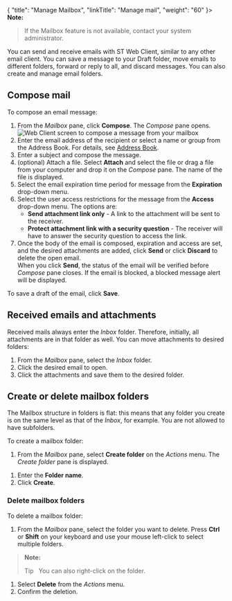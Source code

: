 {
    "title": "Manage Mailbox",
    "linkTitle": "Manage mail",
    "weight": "60"
}> **Note:**
>
> If the Mailbox feature is not available, contact your system administrator.

You can send and receive emails with ST Web Client, similar to any other email client. You can save a message to your Draft folder, move emails to different folders, forward or reply to all, and discard messages. You can also create and manage email folders.

## Compose mail

To compose an email message:

1.  From the *Mailbox* pane, click **Compose**. The *Compose* pane opens.  
    <img src="/Images/SecureTransport/WC_Mailbox_compose.png" class="maxWidth" alt="Web Client screen to compose a message from your mailbox" />
2.  Enter the email address of the recipient or select a name or group from the Address Book. For details, see [Address Book](../02-manage_files_and_folders/021-address_book).
3.  Enter a subject and compose the message.
4.  (optional) Attach a file. Select **Attach** and select the file or drag a file from your computer and drop it on the *Compose* pane. The name of the file is displayed.
5.  Select the email expiration time period for message from the **Expiration** drop-down menu.
6.  Select the user access restrictions for the message from the **Access** drop-down menu. The options are:
    -   **Send attachment link only** - A link to the attachment will be sent to the receiver.
    -   **Protect attachment link with a security question** - The receiver will have to answer the security question to access the link.
7.  Once the body of the email is composed, expiration and access are set, and the desired attachments are added, click **Send** or click **Discard** to delete the open email.  
    When you click **Send**, the status of the email will be verified before *Compose* pane closes. If the email is blocked, a blocked message alert will be displayed.

To save a draft of the email, click **Save**.

## Received emails and attachments

Received mails always enter the *Inbox* folder. Therefore, initially, all attachments are in that folder as well. You can move attachments to desired folders:

1.  From the *Mailbox* pane, select the *Inbox* folder.
2.  Click the desired email to open.
3.  Click the attachments and save them to the desired folder.

## Create or delete mailbox folders

The Mailbox structure in folders is flat: this means that any folder you create is on the same level as that of the *Inbox*, for example. You are not allowed to have subfolders.

To create a mailbox folder:

1.  From the *Mailbox* pane, select **Create folder** on the *Actions* menu. The *Create folder* pane is displayed.

<!-- -->

1.  Enter the **Folder name**.
2.  Click **Create**.

### Delete mailbox folders

To delete a mailbox folder:

1.  From the *Mailbox* pane, select the folder you want to delete.
    Press **Ctrl** or **Shift** on your keyboard and use your mouse left-click to select multiple folders.

> **Note:**
>
> Tip  
> You can also right-click on the folder.

1.  Select **Delete** from the *Actions* menu.
2.  Confirm the deletion.
